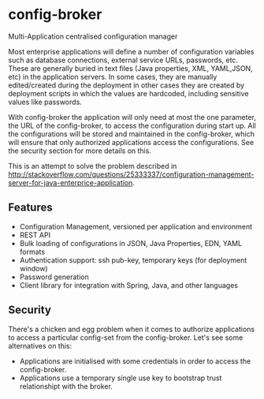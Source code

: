 # config-broker

Multi-Application centralised configuration manager

Most enterprise applications will define a number of configuration variables such as database connections, external service URLs, passwords, etc. These are generally buried in text files (Java properties, XML, YAML,JSON, etc) in the application servers. In some cases, they are manually edited/created during the deployment in other cases they are created by deployment scripts in which the values are hardcoded, including sensitive values like passwords.

With config-broker the application will only need at most the one parameter, the URL of the config-broker, to access the configuration during start up. All the configurations will be stored and maintained in the config-broker, which will ensure that only authorized applications access the configurations. See the security section for more details on this. 


This is an attempt to solve the problem described in http://stackoverflow.com/questions/25333337/configuration-management-server-for-java-enterprice-application.  

## Features
 * Configuration Management, versioned per application and environment
 * REST API
 * Bulk loading of configurations in JSON, Java Properties, EDN, YAML formats
 * Authentication support: ssh pub-key, temporary keys (for deployment window)
 * Password generation
 * Client library for integration with Spring, Java, and other languages


## Security

There's a chicken and egg problem when it comes to authorize applications to access a particular config-set from the config-broker. 
Let's see some alternatives on this:
* Applications are initialised with some credentials in order to access the config-broker. 
* Applications use a temporary single use key to bootstrap trust relationshipt with the broker.

 
